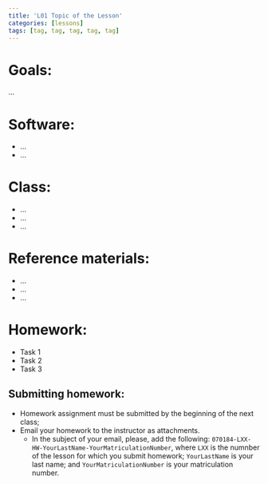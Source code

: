 ```yaml
---
title: 'L01 Topic of the Lesson'
categories: [lessons]
tags: [tag, tag, tag, tag, tag]
---
```


# Goals:

...

# Software:

* ...
* ...

# Class:

* ...
* ...
* ...


# Reference materials:

* ...
* ...
* ...


# Homework:

* Task 1
* Task 2
* Task 3

## Submitting homework:

* Homework assignment must be submitted by the beginning of the next class;
* Email your homework to the instructor as attachments.
	*  In the subject of your email, please, add the following: `070184-LXX-HW-YourLastName-YourMatriculationNumber`, where `LXX` is the numnber of the lesson for which you submit homework; `YourLastName` is your last name; and `YourMatriculationNumber` is your matriculation number.
